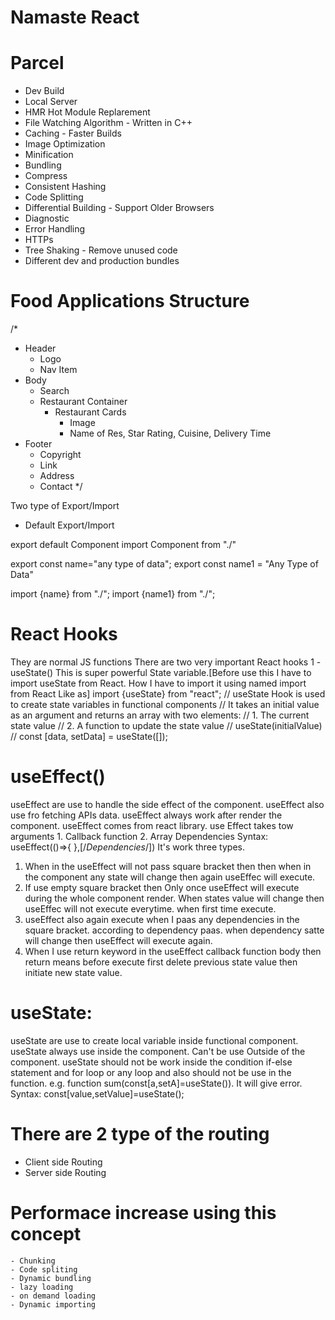 # Namaste React

# Parcel

- Dev Build
- Local Server
- HMR Hot Module Replarement
- File Watching Algorithm - Written in C++
- Caching - Faster Builds
- Image Optimization
- Minification
- Bundling
- Compress
- Consistent Hashing
- Code Splitting
- Differential Building - Support Older Browsers
- Diagnostic
- Error Handling
- HTTPs
- Tree Shaking - Remove unused code
- Different dev and production bundles

# Food Applications Structure

/\*

- Header
  - Logo
  - Nav Item
- Body
  - Search
  - Restaurant Container
    - Restaurant Cards
      - Image
      - Name of Res, Star Rating, Cuisine, Delivery Time
- Footer
  - Copyright
  - Link
  - Address
  - Contact
    \*/

Two type of Export/Import

- Default Export/Import

export default Component
import Component from "./"

export const name="any type of data";
export const name1 = "Any Type of Data"

import {name} from "./";
import {name1} from "./";

# React Hooks

They are normal JS functions
There are two very important React hooks
1 - useState() This is super powerful State variable.[Before use this I have to import useState from React. How I have to import it using named import from React Like as] import {useState} from "react";
// useState Hook is used to create state variables in functional components
// It takes an initial value as an argument and returns an array with two elements:
// 1. The current state value
// 2. A function to update the state value
// useState(initialValue)
// const [data, setData] = useState([]);


# useEffect()
useEffect are use to handle the side effect of the component. useEffect also use fro fetching APIs data. useEffect always work after render the component. useEffect comes from react library. use Effect takes tow arguments 
      1. Callback function
      2. Array Dependencies
    Syntax:
    useEffect(()=>{
      <!-- This is callback function -->
    },[/*Dependencies*/])
It's work three types. 
  1. When in the useEffect will not pass square bracket then then when in the component any state will change then again useEffec will execute. 
  2. If use empty square bracket then Only once useEffect will execute during the whole component render. When states value will change then useEffec will not execute everytime. when first time execute.
  3. useEffect also again execute when I paas any dependencies in the square bracket. according to dependency paas. when dependency satte will change then useEffect will execute again. 
  4. When I use return keyword in the useEffect callback function body then return means before execute first delete previous state value then initiate new state value. 

# useState:
useState are use to create local variable inside functional component. useState always use inside the component. Can't be use Outside of the component. useState should not be work inside the condition if-else statement and for loop or any loop and also should not be use in the function. e.g. function sum(const[a,setA]=useState()). It will give error.
  Syntax:
  const[value,setValue]=useState();

  # There are 2 type of the routing 
  - Client side Routing
  - Server side Routing

  # Performace increase using this concept
    - Chunking
    - Code spliting 
    - Dynamic bundling
    - lazy loading
    - on demand loading
    - Dynamic importing